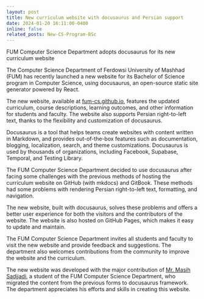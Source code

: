 ```yaml
---
layout: post
title: New curriculum website with docusaurus and Persian support
date: 2024-01-20 16:11:00-0400
inline: false
related_posts: New-CS-Program-BSc
---
```


FUM Computer Science Department adopts docusaurus for its new curriculum website

The Computer Science Department of Ferdowsi University of Mashhad (FUM) has recently launched a new website for its Bachelor of Science program in Computer Science, using docusaurus, an open-source static site generator powered by React.

The new website, available at [fum-cs.github.io](https://fum-cs.github.io/), features the updated curriculum, course descriptions, learning outcomes, and other information for students and faculty. The website also supports Persian right-to-left text, thanks to the flexibility and customization of docusaurus.

Docusaurus is a tool that helps teams create websites with content written in Markdown, and provides out-of-the-box features such as documentation, blogging, localization, search, and theme customizations. Docusaurus is used by thousands of organizations, including Facebook, Supabase, Temporal, and Testing Library.

The FUM Computer Science Department decided to use docusaurus after facing some challenges with the previous methods of hosting the curriculum website on GitHub (with mkdocs) and GitBook. These methods had some problems with rendering Persian right-to-left text, formatting, and navigation.

The new website, built with docusaurus, solves these problems and offers a better user experience for both the visitors and the contributors of the website. The website is also hosted on GitHub Pages, which makes it easy to update and maintain.

The FUM Computer Science Department invites all students and faculty to visit the new website and provide feedback and suggestions. The department also welcomes contributions from the community to improve the website and the curriculum.

The new website was developed with the major contribution of [Mr. Masih Sadjjadi](https://github.com/theMasix), a student of the FUM Computer Science Department, who migrated the content from the previous forms to docusaurus framework. The department appreciates his efforts and skills in creating this website.